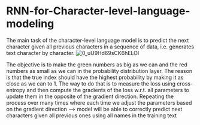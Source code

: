 # RNN-for-Character-level-language-modeling
The main task of the character-level language model is to predict the next character given all previous characters in a sequence of data, i.e. generates text character by character.
![0_uU9Hd69sCK6hELOl](https://user-images.githubusercontent.com/83969166/211213175-fca53b26-5f8f-4187-8bd6-a6fd205d74cb.png)

The objective is to make the green numbers as big as we can and the red numbers as small as we can in the probability distribution layer. The reason is that the true index should have the highest probability by making it as close as we can to 1. The way to do that is to measure the loss using cross-entropy and then compute the gradients of the loss w.r.t. all parameters to update them in the opposite of the gradient direction. Repeating the process over many times where each time we adjust the parameters based on the gradient direction –> model will be able to correctly predict next characters given all previous ones using all names in the training text

